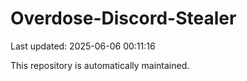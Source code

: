 # Overdose-Discord-Stealer

Last updated: 2025-06-06 00:11:16

This repository is automatically maintained.
